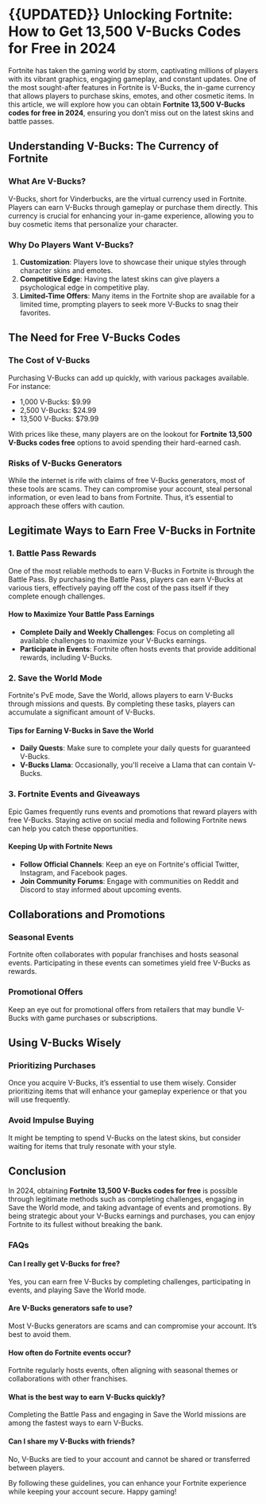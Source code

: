 # {{UPDATED}} Unlocking Fortnite: How to Get 13,500 V-Bucks Codes for Free in 2024

Fortnite has taken the gaming world by storm, captivating millions of players with its vibrant graphics, engaging gameplay, and constant updates. One of the most sought-after features in Fortnite is V-Bucks, the in-game currency that allows players to purchase skins, emotes, and other cosmetic items. In this article, we will explore how you can obtain **Fortnite 13,500 V-Bucks codes for free in 2024**, ensuring you don’t miss out on the latest skins and battle passes.

## Understanding V-Bucks: The Currency of Fortnite

### What Are V-Bucks?

V-Bucks, short for Vinderbucks, are the virtual currency used in Fortnite. Players can earn V-Bucks through gameplay or purchase them directly. This currency is crucial for enhancing your in-game experience, allowing you to buy cosmetic items that personalize your character.

### Why Do Players Want V-Bucks?

1. **Customization**: Players love to showcase their unique styles through character skins and emotes.
2. **Competitive Edge**: Having the latest skins can give players a psychological edge in competitive play.
3. **Limited-Time Offers**: Many items in the Fortnite shop are available for a limited time, prompting players to seek more V-Bucks to snag their favorites.

## The Need for Free V-Bucks Codes

### The Cost of V-Bucks

Purchasing V-Bucks can add up quickly, with various packages available. For instance:

- 1,000 V-Bucks: $9.99
- 2,500 V-Bucks: $24.99
- 13,500 V-Bucks: $79.99

With prices like these, many players are on the lookout for **Fortnite 13,500 V-Bucks codes free** options to avoid spending their hard-earned cash.

### Risks of V-Bucks Generators

While the internet is rife with claims of free V-Bucks generators, most of these tools are scams. They can compromise your account, steal personal information, or even lead to bans from Fortnite. Thus, it’s essential to approach these offers with caution.

## Legitimate Ways to Earn Free V-Bucks in Fortnite

### 1. Battle Pass Rewards

One of the most reliable methods to earn V-Bucks in Fortnite is through the Battle Pass. By purchasing the Battle Pass, players can earn V-Bucks at various tiers, effectively paying off the cost of the pass itself if they complete enough challenges.

#### How to Maximize Your Battle Pass Earnings

- **Complete Daily and Weekly Challenges**: Focus on completing all available challenges to maximize your V-Bucks earnings.
- **Participate in Events**: Fortnite often hosts events that provide additional rewards, including V-Bucks.

### 2. Save the World Mode

Fortnite's PvE mode, Save the World, allows players to earn V-Bucks through missions and quests. By completing these tasks, players can accumulate a significant amount of V-Bucks.

#### Tips for Earning V-Bucks in Save the World

- **Daily Quests**: Make sure to complete your daily quests for guaranteed V-Bucks.
- **V-Bucks Llama**: Occasionally, you'll receive a Llama that can contain V-Bucks.

### 3. Fortnite Events and Giveaways

Epic Games frequently runs events and promotions that reward players with free V-Bucks. Staying active on social media and following Fortnite news can help you catch these opportunities.

#### Keeping Up with Fortnite News

- **Follow Official Channels**: Keep an eye on Fortnite's official Twitter, Instagram, and Facebook pages.
- **Join Community Forums**: Engage with communities on Reddit and Discord to stay informed about upcoming events.

## Collaborations and Promotions

### Seasonal Events

Fortnite often collaborates with popular franchises and hosts seasonal events. Participating in these events can sometimes yield free V-Bucks as rewards.

### Promotional Offers

Keep an eye out for promotional offers from retailers that may bundle V-Bucks with game purchases or subscriptions.

## Using V-Bucks Wisely

### Prioritizing Purchases

Once you acquire V-Bucks, it’s essential to use them wisely. Consider prioritizing items that will enhance your gameplay experience or that you will use frequently.

### Avoid Impulse Buying

It might be tempting to spend V-Bucks on the latest skins, but consider waiting for items that truly resonate with your style.

## Conclusion

In 2024, obtaining **Fortnite 13,500 V-Bucks codes for free** is possible through legitimate methods such as completing challenges, engaging in Save the World mode, and taking advantage of events and promotions. By being strategic about your V-Bucks earnings and purchases, you can enjoy Fortnite to its fullest without breaking the bank.

### FAQs

#### Can I really get V-Bucks for free?

Yes, you can earn free V-Bucks by completing challenges, participating in events, and playing Save the World mode.

#### Are V-Bucks generators safe to use?

Most V-Bucks generators are scams and can compromise your account. It’s best to avoid them.

#### How often do Fortnite events occur?

Fortnite regularly hosts events, often aligning with seasonal themes or collaborations with other franchises.

#### What is the best way to earn V-Bucks quickly?

Completing the Battle Pass and engaging in Save the World missions are among the fastest ways to earn V-Bucks.

#### Can I share my V-Bucks with friends?

No, V-Bucks are tied to your account and cannot be shared or transferred between players.

By following these guidelines, you can enhance your Fortnite experience while keeping your account secure. Happy gaming!
